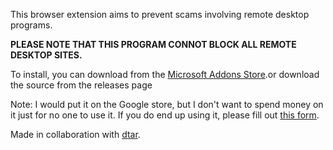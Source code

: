 This browser extension aims to prevent scams involving remote desktop programs.

**PLEASE NOTE THAT THIS PROGRAM CONNOT BLOCK ALL REMOTE DESKTOP SITES.**

To install, you can download from the [Microsoft Addons Store](https://microsoftedge.microsoft.com/addons/detail/scamblocker/gfjjofefghaipfeeenanghkapgmjogbn).or download the source from the releases page

Note: I would put it on the Google store, but I don't want to spend money on it just for no one to use it. If you do end up using it, please fill out [this form](https://forms.gle/fP2mt3K2gyfqpaiE8).

Made in collaboration with [dtar](https://github.com/dtar-github).
